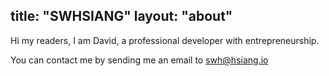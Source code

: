 title: "SWHSIANG"
layout: "about"
---

Hi my readers, I am David, a professional developer with entrepreneurship.

You can contact me by sending me an email to <swh@hsiang.io>
